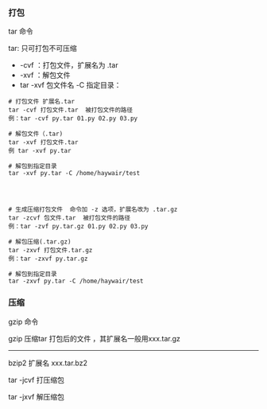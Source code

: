### 打包

tar 命令

tar: 只可打包不可压缩

* -cvf  ：打包文件，扩展名为 .tar
* -xvf ：解包文件
* tar  -xvf  包文件名  -C  指定目录：

```
# 打包文件 扩展名.tar
tar -cvf 打包文件.tar  被打包文件的路径
例：tar -cvf py.tar 01.py 02.py 03.py

# 解包文件（.tar)
tar -xvf 打包文件.tar
例 tar -xvf py.tar

# 解包到指定目录
tar -xvf py.tar -C /home/haywair/test




# 生成压缩打包文件  命令加 -z 选项，扩展名改为 .tar.gz
tar -zcvf 包文件.tar  被打包文件的路径
例：tar -zvf py.tar.gz 01.py 02.py 03.py

# 解包压缩(.tar.gz)
tar -zxvf 打包文件.tar.gz
例：tar -zxvf py.tar.gz

# 解包到指定目录
tar -zxvf py.tar -C /home/haywair/test

```

### 压缩

gzip 命令

gzip 压缩tar 打包后的文件 ，其扩展名一般用xxx.tar.gz

----

bzip2 扩展名 xxx.tar.bz2

tar -jcvf 打压缩包

tar -jxvf 解压缩包

